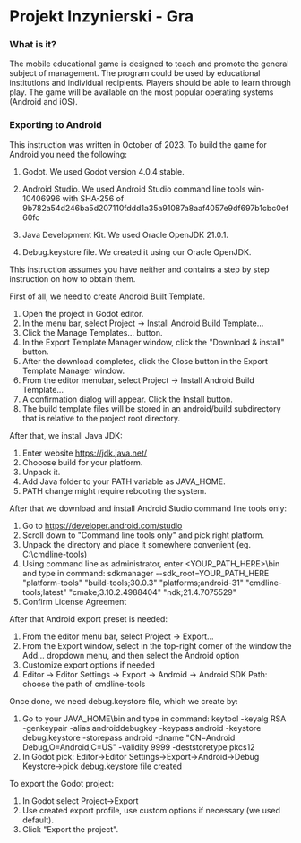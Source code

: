 # Projekt Inzynierski - Gra

### What is it?

<p> The mobile educational game is designed to teach and promote the general subject of management. The program could be used by educational institutions and individual recipients. Players should be able to learn through play. The game will be available on the most popular operating systems (Android and iOS). </p>


### Exporting to Android

<p> 
This instruction was written in October of 2023. To build the game for Android you need the following:

1. Godot. We used Godot version 4.0.4 stable.

2. Android Studio. We used Android Studio command line tools win-10406996 with SHA-256 of 9b782a54d246ba5d207110fddd1a35a91087a8aaf4057e9df697b1cbc0ef60fc

3. Java Development Kit. We used Oracle OpenJDK 21.0.1.

4. Debug.keystore file. We created it using our Oracle OpenJDK.

This instruction assumes you have neither and contains a step by step instruction on how to obtain them.

First of all, we need to create Android Built Template.
1. Open the project in Godot editor.
2. In the menu bar, select Project -> Install Android Build Template…
3. Click the Manage Templates… button.
4. In the Export Template Manager window, click the "Download & install" button. 
5. After the download completes, click the Close button in the Export Template Manager window.
6. From the editor menubar, select Project -> Install Android Build Template…
7. A confirmation dialog will appear. Click the Install button.
8. The build template files will be stored in an android/build subdirectory that is relative to the project root directory.

After that, we install Java JDK:
1. Enter website https://jdk.java.net/
2. Chooose build for your platform.
3. Unpack it.
4. Add Java folder to your PATH variable as JAVA_HOME.
5. PATH change might require rebooting the system.


After that we download and install Android Studio command line tools only:
1. Go to https://developer.android.com/studio
2. Scroll down to "Command line tools only" and pick right platform.
3. Unpack the directory and place it somewhere convenient (eg. C:\cmdline-tools)
4. Using command line as administrator, enter <YOUR_PATH_HERE>\bin and type in command:
sdkmanager --sdk_root=YOUR_PATH_HERE "platform-tools" "build-tools;30.0.3" "platforms;android-31" "cmdline-tools;latest" "cmake;3.10.2.4988404" "ndk;21.4.7075529"
5. Confirm License Agreement

After that Android export preset is needed:
1. From the editor menu bar, select Project -> Export…
2. From the Export window, select in the top-right corner of the window the Add… dropdown menu, and then select the Android option
3. Customize export options if needed
4. Editor -> Editor Settings -> Export -> Android -> Android SDK Path: choose the path of cmdline-tools

Once done, we need debug.keystore file, which we create by:
1. Go to your JAVA_HOME\bin and type in command:
keytool -keyalg RSA -genkeypair -alias androiddebugkey -keypass android -keystore debug.keystore -storepass android -dname "CN=Android Debug,O=Android,C=US" -validity 9999 -deststoretype pkcs12
2. In Godot pick: Editor->Editor Settings->Export->Android->Debug Keystore->pick debug.keystore file created

To export the Godot project:
1. In Godot select Project->Export
2. Use created export profile, use custom options if necessary (we used default).
3. Click "Export the project".
</p>
</p>